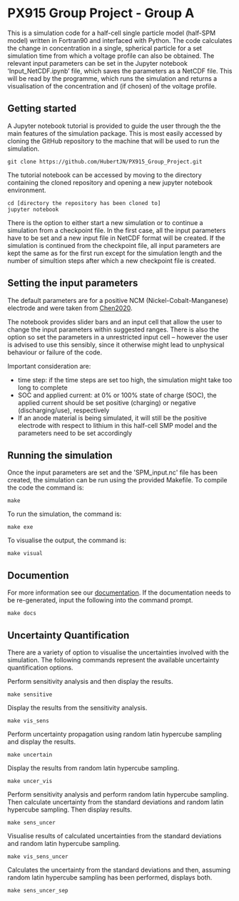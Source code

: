 # PX915 Group Project - Group A

This is a simulation code for a half-cell single particle model (half-SPM model) written in Fortran90 and interfaced with Python. The code calculates the change in concentration in a single, spherical particle for a set simulation time from which a voltage profile can also be obtained.
The relevant input parameters can be set in the Jupyter notebook ‘Input_NetCDF.ipynb’ file, which saves the parameters as a NetCDF file. This will be read by the programme, which runs the simulation and returns a visualisation of the concentration and (if chosen) of the voltage profile.

## Getting started
A Jupyter notebook tutorial is provided to guide the user through the the main features of the simulation package. 
This is most easily accessed by cloning the GitHub repository to the machine that will be used to run the simulation.

```
git clone https://github.com/HubertJN/PX915_Group_Project.git
```

The tutorial notebook can be accessed by moving to the directory containing the cloned repository and opening a new jupyter notebook environment.

```
cd [directory the repository has been cloned to]
jupyter notebook
```
There is the option to either start a new simulation or to continue a simulation from a checkpoint file. In the first case, all the input parameters have to be set and a new input file in NetCDF format will be created. If the simulation is continued from the checkpoint file, all input parameters are kept the same as for the first run except for the simulation length and the number of simultion steps after which a new checkpoint file is created.

## Setting the input parameters
The default parameters are for a positive NCM (Nickel-Cobalt-Manganese) electrode and were taken from [Chen2020](https:/doi.org/10.1149/1945-7111/ab9050).

The notebook provides slider bars and an input cell that allow the user to change the input parameters within suggested ranges. There is also the option so set the parameters in a unrestricted input cell – however the user is advised to use this sensibly, since it otherwise might lead to unphysical behaviour or failure of the code.

Important consideration are:
- time step: if the time steps are set too high, the simulation might take too long to complete
- SOC and applied current: at 0% or 100% state of charge (SOC), the applied current should be set positive (charging) or negative (discharging/use), respectively
- If an anode material is being simulated, it will still be the positive electrode with respect to lithium in this half-cell SMP model and the parameters need to be set accordingly

## Running the simulation
Once the input parameters are set and the 'SPM_input.nc' file has been created, the simulation can be run using the provided Makefile. 
To compile the code the command is:
```
make
```
To run the simulation, the command is:
```
make exe
```
To visualise the output, the command is:
```
make visual
```

## Documention
For more information see our [documentation](./docs.pdf).
If the documentation needs to be re-generated, input the following into the command prompt.
```
make docs
```

## Uncertainty Quantification
There are a variety of option to visualise the uncertainties involved with the simulation. The following commands represent the available uncertainty quantification options.

Perform sensitivity analysis and then display the results.
```
make sensitive
```

Display the results from the sensitivity analysis.
```
make vis_sens
```

Perform uncertainty propagation using random latin hypercube sampling and display the results.
```
make uncertain
```

Display the results from random latin hypercube sampling.
```
make uncer_vis
```

Perform sensitivity analysis and perform random latin hypercube sampling. Then calculate uncertainty from the standard deviations and random latin hypercube sampling. Then display results.
```
make sens_uncer
```

Visualise results of calculated uncertainties from the standard deviations and random latin hypercube sampling.
```
make vis_sens_uncer
```

Calculates the uncertainty from the standard deviations and then, assuming random latin hypercube sampling has been performed, displays both.
```
make sens_uncer_sep
```

